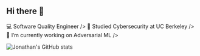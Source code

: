 ## Hi there 👋
💻 Software Quality Engineer />
👾 Studied Cybersecurity at UC Berkeley />
💭 I’m currently working on Adversarial ML />

![Jonathan's GitHub stats](https://github-readme-stats.vercel.app/api?username=jlope150&theme=radical&show_icons=true)
<!--
**jlope150/jlope150** is a ✨ _special_ ✨ repository because its `README.md` (this file) appears on your GitHub profile.

Here are some ideas to get you started:

- 🔭 I’m currently working on Adversarial ML...
- 🌱 I’m currently Adversarial ML...
- 👯 I’m looking to collaborate on ...
- 🤔 I’m looking for help with ...
- 💬 Ask me about ...
- 📫 How to reach me: ...
- 😄 Pronouns: ...
- ⚡ Fun fact: ...
-->
